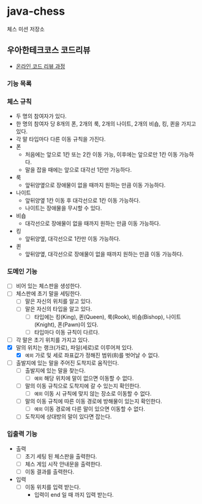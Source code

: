 # java-chess

체스 미션 저장소

## 우아한테크코스 코드리뷰

- [온라인 코드 리뷰 과정](https://github.com/woowacourse/woowacourse-docs/blob/master/maincourse/README.md)

### 기능 목록

### 체스 규칙

- 두 명의 참여자가 있다.
- 한 명의 참여자 당 8개의 폰, 2개의 룩, 2개의 나이트, 2개의 비숍, 킹, 퀸을 가지고 있다.
- 각 말 타입마다 다른 이동 규칙을 가진다.
- 폰
    - 처음에는 앞으로 1칸 또는 2칸 이동 가능, 이후에는 앞으로만 1칸 이동 가능하다.
    - 말을 잡을 때에는 앞으로 대각선 1칸만 가능하다.
- 룩
    - 앞뒤양옆으로 장애물이 없을 때까지 원하는 만큼 이동 가능하다.
- 나이트
    - 앞뒤양옆 1칸 이동 후 대각선으로 1칸 이동 가능하다.
    - 나이트는 장애물을 무시할 수 있다.
- 비숍
    - 대각선으로 장애물이 없을 때까지 원하는 만큼 이동 가능하다.
- 킹
    - 앞뒤양옆, 대각선으로 1칸만 이동 가능하다.
- 퀸
    - 앞뒤양옆, 대각선으로 장애물이 없을 때까지 원하는 만큼 이동 가능하다.

### 도메인 기능

- [ ] 비어 있는 체스판을 생성한다.
- [ ] 체스판에 초기 말을 세팅한다.
    - [ ] 말은 자신의 위치를 알고 있다.
    - [ ] 말은 자신의 타입을 알고 있다.
        - [ ] 타입에는 킹(King), 퀸(Queen), 룩(Rook), 비숍(Bishop), 나이트(Knight), 폰(Pawn)이 있다.
        - [ ] 타입마다 이동 규칙이 다르다.
- [ ] 각 말은 초기 위치를 가지고 있다.
- [x] 말의 위치는 랭크(가로), 파일(세로)로 이루어져 있다.
    - [x] `예외` 가로 및 세로 좌표값가 정해진 범위(8)를 벗어날 수 없다.
- [ ] 출발지에 있는 말을 주어진 도착지로 움직인다.
    - [ ] 출발지에 있는 말을 찾는다.
        - [ ] `예외` 해당 위치에 말이 없으면 이동할 수 없다.
    - [ ] 말의 이동 규칙으로 도착지에 갈 수 있는지 확인한다.
        - [ ] `예외` 이동 시 규칙에 맞지 않는 장소로 이동할 수 없다.
    - [ ] 말의 이동 규칙에 따른 이동 경로에 방해물이 있는지 확인한다.
        - [ ] `예외` 이동 경로에 다른 말이 있으면 이동할 수 없다.
    - [ ] 도착지에 상대방의 말이 있다면 잡는다.

### 입출력 기능

- 출력
    - [ ] 초기 세팅 된 체스판을 출력한다.
    - [ ] 체스 게임 시작 안내문을 출력한다.
    - [ ] 이동 결과를 출력한다.
- 입력
    - [ ] 이동 위치를 입력 받는다.
        - 입력이 end 일 때 까지 입력 받는다.
